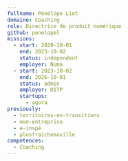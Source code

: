 ```yaml
---
fullname: Pénélope Liot
domaine: Coaching
role: Directrice de produit numérique
github: penelopel
missions:
  - start: 2020-10-01
    end: 2023-10-02
    status: independent
    employer: Numa
  - start: 2023-10-02
    end: 2026-10-01
    status: admin
    employer: DITP
    startups:
      - agora
previously:
  - territoires-en-transitions
  - mon-entreprise
  - e-inspé
  - plusfraichemaville
competences:
  - Coaching
---
```

